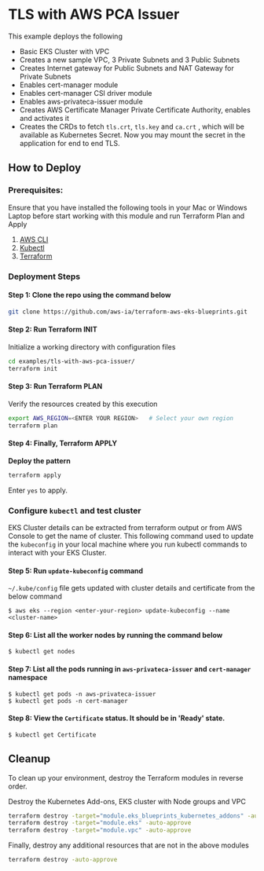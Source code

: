 # TLS with AWS PCA Issuer

This example deploys the following

- Basic EKS Cluster with VPC
- Creates a new sample VPC, 3 Private Subnets and 3 Public Subnets
- Creates Internet gateway for Public Subnets and NAT Gateway for Private Subnets
- Enables cert-manager module
- Enables cert-manager CSI driver module
- Enables aws-privateca-issuer module
- Creates AWS Certificate Manager Private Certificate Authority, enables and activates it
- Creates the CRDs to fetch `tls.crt`, `tls.key` and `ca.crt` , which will be available as Kubernetes Secret. Now you may mount the secret in the application for end to end TLS.

## How to Deploy

### Prerequisites:

Ensure that you have installed the following tools in your Mac or Windows Laptop before start working with this module and run Terraform Plan and Apply

1. [AWS CLI](https://docs.aws.amazon.com/cli/latest/userguide/install-cliv2.html)
2. [Kubectl](https://Kubernetes.io/docs/tasks/tools/)
3. [Terraform](https://learn.hashicorp.com/tutorials/terraform/install-cli)

### Deployment Steps

#### Step 1: Clone the repo using the command below

```sh
git clone https://github.com/aws-ia/terraform-aws-eks-blueprints.git
```

#### Step 2: Run Terraform INIT

Initialize a working directory with configuration files

```sh
cd examples/tls-with-aws-pca-issuer/
terraform init
```

#### Step 3: Run Terraform PLAN

Verify the resources created by this execution

```sh
export AWS_REGION=<ENTER YOUR REGION>   # Select your own region
terraform plan
```

#### Step 4: Finally, Terraform APPLY

**Deploy the pattern**

```sh
terraform apply
```

Enter `yes` to apply.

### Configure `kubectl` and test cluster

EKS Cluster details can be extracted from terraform output or from AWS Console to get the name of cluster.
This following command used to update the `kubeconfig` in your local machine where you run kubectl commands to interact with your EKS Cluster.

#### Step 5: Run `update-kubeconfig` command

`~/.kube/config` file gets updated with cluster details and certificate from the below command

    $ aws eks --region <enter-your-region> update-kubeconfig --name <cluster-name>

#### Step 6: List all the worker nodes by running the command below

    $ kubectl get nodes

#### Step 7: List all the pods running in `aws-privateca-issuer` and `cert-manager` namespace

    $ kubectl get pods -n aws-privateca-issuer
    $ kubectl get pods -n cert-manager

#### Step 8: View the `Certificate` status. It should be in 'Ready' state.

    $ kubectl get Certificate

## Cleanup

To clean up your environment, destroy the Terraform modules in reverse order.

Destroy the Kubernetes Add-ons, EKS cluster with Node groups and VPC

```sh
terraform destroy -target="module.eks_blueprints_kubernetes_addons" -auto-approve
terraform destroy -target="module.eks" -auto-approve
terraform destroy -target="module.vpc" -auto-approve
```

Finally, destroy any additional resources that are not in the above modules

```sh
terraform destroy -auto-approve
```
